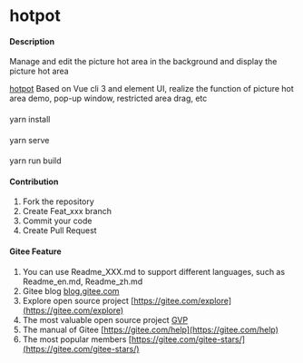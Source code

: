# hotpot

#### Description

Manage and edit the picture hot area in the background and display the picture hot area

[hotpot](https://gitee.com/iwenz81/hotpot.git) Based on Vue cli 3 and element UI, realize the function of picture hot area demo, pop-up window, restricted area drag, etc

####

yarn install

####

yarn serve

####

yarn run build

#### Contribution

1.  Fork the repository
2.  Create Feat_xxx branch
3.  Commit your code
4.  Create Pull Request

#### Gitee Feature

1.  You can use Readme_XXX.md to support different languages, such as Readme_en.md, Readme_zh.md
2.  Gitee blog [blog.gitee.com](https://blog.gitee.com)
3.  Explore open source project [https://gitee.com/explore](https://gitee.com/explore)
4.  The most valuable open source project [GVP](https://gitee.com/gvp)
5.  The manual of Gitee [https://gitee.com/help](https://gitee.com/help)
6.  The most popular members [https://gitee.com/gitee-stars/](https://gitee.com/gitee-stars/)
